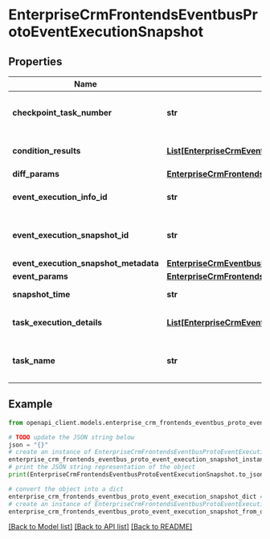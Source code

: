 # EnterpriseCrmFrontendsEventbusProtoEventExecutionSnapshot


## Properties

Name | Type | Description | Notes
------------ | ------------- | ------------- | -------------
**checkpoint_task_number** | **str** | Indicates \&quot;right after which checkpoint task&#39;s execution\&quot; this snapshot is taken. | [optional] 
**condition_results** | [**List[EnterpriseCrmEventbusProtoConditionResult]**](EnterpriseCrmEventbusProtoConditionResult.md) | All of the computed conditions that been calculated. | [optional] 
**diff_params** | [**EnterpriseCrmFrontendsEventbusProtoEventParameters**](EnterpriseCrmFrontendsEventbusProtoEventParameters.md) |  | [optional] 
**event_execution_info_id** | **str** | Points to the event execution info this snapshot belongs to. | [optional] 
**event_execution_snapshot_id** | **str** | Auto-generated. Used as primary key for EventExecutionSnapshots table. | [optional] 
**event_execution_snapshot_metadata** | [**EnterpriseCrmEventbusProtoEventExecutionSnapshotEventExecutionSnapshotMetadata**](EnterpriseCrmEventbusProtoEventExecutionSnapshotEventExecutionSnapshotMetadata.md) |  | [optional] 
**event_params** | [**EnterpriseCrmFrontendsEventbusProtoEventParameters**](EnterpriseCrmFrontendsEventbusProtoEventParameters.md) |  | [optional] 
**snapshot_time** | **str** | Indicates when this snapshot is taken. | [optional] 
**task_execution_details** | [**List[EnterpriseCrmEventbusProtoTaskExecutionDetails]**](EnterpriseCrmEventbusProtoTaskExecutionDetails.md) | All of the task execution details at the given point of time. | [optional] 
**task_name** | **str** | The task name associated with this snapshot. Could be empty. | [optional] 

## Example

```python
from openapi_client.models.enterprise_crm_frontends_eventbus_proto_event_execution_snapshot import EnterpriseCrmFrontendsEventbusProtoEventExecutionSnapshot

# TODO update the JSON string below
json = "{}"
# create an instance of EnterpriseCrmFrontendsEventbusProtoEventExecutionSnapshot from a JSON string
enterprise_crm_frontends_eventbus_proto_event_execution_snapshot_instance = EnterpriseCrmFrontendsEventbusProtoEventExecutionSnapshot.from_json(json)
# print the JSON string representation of the object
print(EnterpriseCrmFrontendsEventbusProtoEventExecutionSnapshot.to_json())

# convert the object into a dict
enterprise_crm_frontends_eventbus_proto_event_execution_snapshot_dict = enterprise_crm_frontends_eventbus_proto_event_execution_snapshot_instance.to_dict()
# create an instance of EnterpriseCrmFrontendsEventbusProtoEventExecutionSnapshot from a dict
enterprise_crm_frontends_eventbus_proto_event_execution_snapshot_from_dict = EnterpriseCrmFrontendsEventbusProtoEventExecutionSnapshot.from_dict(enterprise_crm_frontends_eventbus_proto_event_execution_snapshot_dict)
```
[[Back to Model list]](../README.md#documentation-for-models) [[Back to API list]](../README.md#documentation-for-api-endpoints) [[Back to README]](../README.md)


